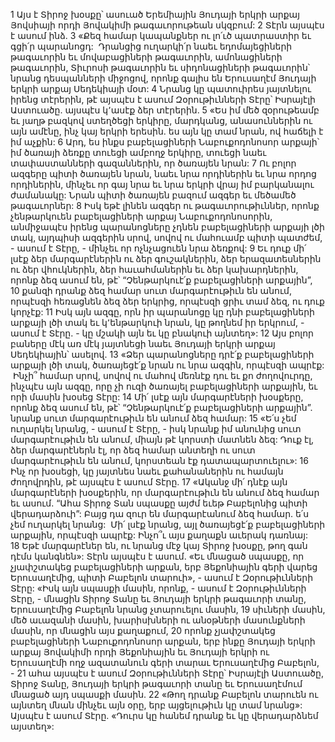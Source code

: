 1 Այս է Տիրոջ խօսքը՝ ասուած Երեմիային Յուդայի երկրի արքայ Յովսիայի որդի Յովակիմի թագաւորութեան սկզբում:
2 Տէրն այսպէս է ասում ինձ.
3 «Քեզ համար կապանքներ ու լո՛ւծ պատրաստիր եւ գցի՛ր պարանոցդ:  Դրանցից ուղարկի՛ր նաեւ եդոմայեցիների թագաւորին եւ մովաբացիների թագաւորին, ամոնացիների թագաւորին, Տիւրոսի թագաւորին եւ սիդոնացիների թագաւորին՝ նրանց դեսպանների միջոցով, որոնք գալիս են Երուսաղէմ Յուդայի երկրի արքայ Սեդեկիայի մօտ: 4 Նրանց կը պատուիրես յայտնելու իրենց տէրերին, թէ այսպէս է ասում Զօրութիւնների Տէրը՝ Իսրայէլի Աստուածը. այսպէս կ՚ասէք ձեր տէրերին.
5 «Ես իմ մեծ զօրութեամբ եւ յաղթ բազկով ստեղծեցի երկիրը, մարդկանց, անասուններին ու այն ամէնը, ինչ կայ երկրի երեսին. ես այն կը տամ նրան, ով հաճելի է իմ աչքին: 6 Արդ, ես ինքս բաբելացիների Նաբուքոդոնոսոր արքայի՝ իմ ծառայի ձեռքը տուեցի ամբողջ երկիրը, տուեցի նաեւ տափաստանների գազաններին, որ ծառայեն նրան: 7 Ու բոլոր ազգերը պիտի ծառայեն նրան, նաեւ նրա որդիներին եւ նրա որդոց որդիներին, մինչեւ որ գայ նրա եւ նրա երկրի վրայ իմ բարկանալու ժամանակը: Նրան պիտի ծառայեն բազում ազգեր եւ մեծամեծ թագաւորներ: 8 Իսկ եթէ լինեն ազգեր ու թագաւորութիւններ, որոնք չենթարկուեն բաբելացիների արքայ Նաբուքոդոնոսորին, անմիջապէս իրենց պարանոցները չդնեն բաբելացիների արքայի լծի տակ, այդպիսի ազգերին սրով, սովով ու մահուամբ պիտի պատժեմ, - ասում է Տէրը, - մինչեւ որ ոչնչացուեն նրա ձեռքով:
9 Եւ դուք մի՛ լսէք ձեր մարգարէներին ու ձեր գուշակներին, ձեր երազատեսներին ու ձեր վհուկներին, ձեր հաւահմաներին եւ ձեր կախարդներին, որոնք ձեզ ասում են, թէ՝ “Չենթարկուէ՛ք բաբելացիների արքային”, 10 քանզի դրանք ձեզ համար սուտ մարգարէութիւն են անում, որպէսզի հեռացնեն ձեզ ձեր երկրից, որպէսզի ցրիւ տամ ձեզ, ու դուք կորչէք:
11 Իսկ այն ազգը, որն իր պարանոցը կը դնի բաբելացիների արքայի լծի տակ եւ կ՚ենթարկուի նրան, կը թողնեմ իր երկրում, - ասում է Տէրը. - կը մշակի այն եւ կը բնակուի այնտեղ»:
12 Այս բոլոր բաները մէկ առ մէկ յայտնեցի նաեւ Յուդայի երկրի արքայ Սեդեկիային՝ ասելով.
13 «Ձեր պարանոցները դրէ՛ք բաբելացիների արքայի լծի տակ, ծառայեցէ՛ք նրան ու նրա ազգին, որպէսզի ապրէք:  Ինչի՞ համար սրով, սովով ու մահով մեռնէք դու եւ քո ժողովուրդը, ինչպէս այն ազգը, որը չի ուզի ծառայել բաբելացիների արքային, եւ որի մասին խօսեց Տէրը: 14 Մի՛ լսէք այն մարգարէների խօսքերը, որոնք ձեզ ասում են, թէ՝ “Չենթարկուէ՛ք բաբելացիների արքային”. նրանք սուտ մարգարէութիւն են անում ձեզ համար: 15 «Ե՛ս չեմ ուղարկել նրանց, - ասում է Տէրը, - իսկ նրանք իմ անունից սուտ մարգարէութիւն են անում, միայն թէ կորստի մատնեն ձեզ: Դուք էլ, ձեր մարգարէներն էլ, որ ձեզ համար անտեղի ու սուտ մարգարէութիւն են անում, կորստեան էք դատապարտուելու»:
16 Ինչ որ խօսեցի, կը յայտնես նաեւ քահանաներին ու համայն ժողովրդին, թէ այսպէս է ասում Տէրը.
17 «Ականջ մի՛ դնէք այն մարգարէների խօսքերին, որ մարգարէութիւն են անում ձեզ համար եւ ասում. “Ահա Տիրոջ Տան սպասքը այժմ եւեթ Բաբելոնից պիտի վերադարձուի”: Բայց դա զուր են մարգարէանում ձեզ համար. ե՛ս չեմ ուղարկել նրանց:  Մի՛ լսէք նրանց, այլ ծառայեցէ՛ք բաբելացիների արքային, որպէսզի ապրէք: Ինչո՞ւ այս քաղաքն աւերակ դառնայ: 18 Եթէ մարգարէներ են, ու նրանց մէջ կայ Տիրոջ խօսքը, թող գան դէմս կանգնեն»: Տէրն այսպէս է ասում. «Եւ մնացած սպասքը, որ չյափշտակեց բաբելացիների արքան, երբ Յեքոնիային գերի վարեց Երուսաղէմից, պիտի Բաբելոն տարուի», - ասում է Զօրութիւնների Տէրը: «Իսկ այն սպասքի մասին, որոնք, - ասում է Զօրութիւնների Տէրը, - մնացին Տիրոջ Տանը եւ Յուդայի երկրի թագաւորի տանը, Երուսաղէմից Բաբելոն նրանց չտարուելու մասին, 19 սիւների մասին, մեծ աւազանի մասին, խարիսխների ու անօթների մասունքների մասին, որ մնացին այս քաղաքում, 20 որոնք չյափշտակեց բաբելացիների Նաբուքոդոնոսոր արքան, երբ ինքը Յուդայի երկրի արքայ Յովակիմի որդի Յեքոնիային եւ Յուդայի երկրի ու Երուսաղէմի ողջ ազատանուն գերի տարաւ Երուսաղէմից Բաբելոն, - 21 ահա այսպէս է ասում Զօրութիւնների Տէրը՝ Իսրայէլի Աստուածը, Տիրոջ Տանը, Յուդայի երկրի թագաւորի տանը եւ Երուսաղէմում մնացած այդ սպասքի մասին. 22 «Թող դրանք Բաբելոն տարուեն ու այնտեղ մնան մինչեւ այն օրը, երբ այցելութիւն կը տամ նրանց»: Այսպէս է ասում Տէրը. «Դուրս կը հանեմ դրանք եւ կը վերադարձնեմ այստեղ»:
